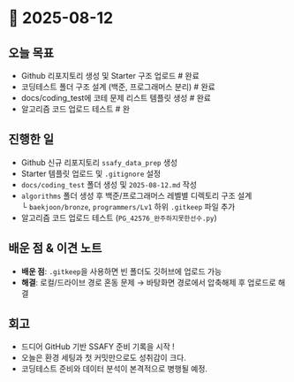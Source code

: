 # 📅 2025-08-12

## 오늘 목표
- Github 리포지토리 생성 및 Starter 구조 업로드 # 완료
- 코딩테스트 폴더 구조 설계 (백준, 프로그래머스 분리) # 완료
- docs/coding_test에 코테 문제 리스트 템플릿 생성 # 완료
- 알고리즘 코드 업로드 테스트 # 완

## 진행한 일
- Github 신규 리포지토리 `ssafy_data_prep` 생성
- Starter 템플릿 업로드 및 `.gitignore` 설정
- `docs/coding_test` 폴더 생성 및 `2025-08-12.md` 작성
- `algorithms` 폴더 생성 후 백준/프로그래머스 레벨별 디렉토리 구조 설계  
  └ `baekjoon/bronze`, `programmers/Lv1` 하위 `.gitkeep` 파일 추가
- 알고리즘 코드 업로드 테스트 (`PG_42576_완주하지못한선수.py`)

## 배운 점 & 이견 노트
- **배운 점**: `.gitkeep`을 사용하면 빈 폴더도 깃허브에 업로드 가능  
- **해결**: 로컬/드라이브 경로 혼동 문제 → 바탕화면 경로에서 압축해제 후 업로드로 해결

## 회고
- 드디어 GitHub 기반 SSAFY 준비 기록을 시작 !  
- 오늘은 환경 세팅과 첫 커밋만으로도 성취감이 크다.  
- 코딩테스트 준비와 데이터 분석이 본격적으로 병행될 예정.
